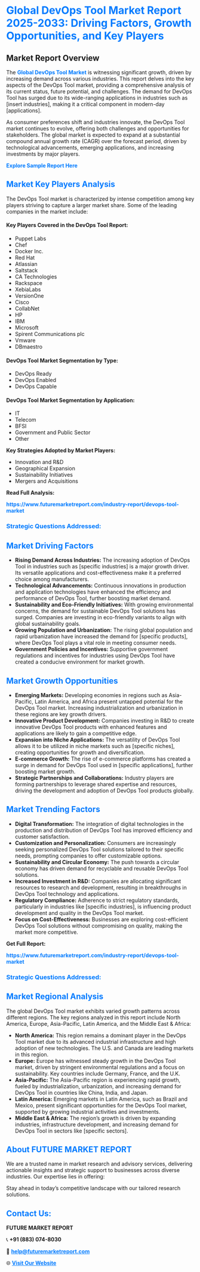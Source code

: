 <h1 style="color: #007BFF;">Global DevOps Tool Market Report 2025-2033: Driving Factors, Growth Opportunities, and Key Players</h1>

<section id="overview">
<h2>Market Report Overview</h2>
<p>The <a href="https://www.futuremarketreport.com/industry-report/devops-tool-market" style="color: #007BFF; text-decoration: none;"><strong>Global DevOps Tool Market</strong></a> is witnessing significant growth, driven by increasing demand across various industries. This report delves into the key aspects of the DevOps Tool market, providing a comprehensive analysis of its current status, future potential, and challenges. The demand for DevOps Tool has surged due to its wide-ranging applications in industries such as [insert industries], making it a critical component in modern-day [applications].</p>
<p>As consumer preferences shift and industries innovate, the DevOps Tool market continues to evolve, offering both challenges and opportunities for stakeholders. The global market is expected to expand at a substantial compound annual growth rate (CAGR) over the forecast period, driven by technological advancements, emerging applications, and increasing investments by major players.</p>
</section>

<section id="overview">
<p><a href="https://www.futuremarketreport.com/request-sample/reportId=103756" style="color: #007BFF; text-decoration: none;"><strong>Explore Sample Report Here</strong></a></p>
</section>

<section id="key-players">
<h2 style="color: #007BFF;">Market Key Players Analysis</h2>
<p>The DevOps Tool market is characterized by intense competition among key players striving to capture a larger market share. Some of the leading companies in the market include:</p>
<h4>Key Players Covered in the DevOps Tool Report:</h4>
<ul><li>Puppet Labs</li><li>Chef</li><li>Docker Inc.</li><li>Red Hat</li><li>Atlassian</li><li>Saltstack</li><li>CA Technologies</li><li>Rackspace</li><li>XebiaLabs</li><li>VersionOne</li><li>Cisco</li><li>CollabNet</li><li>HP</li><li>IBM</li><li>Microsoft</li><li>Spirent Communications plc</li><li>Vmware</li><li>DBmaestro</li></ul>
<h4>DevOps Tool Market Segmentation by Type:</h4>
<ul><li>DevOps Ready</li><li>DevOps Enabled</li><li>DevOps Capable</li></ul>

<h4>DevOps Tool Market Segmentation by Application:</h4>
<ul><li>IT</li><li>Telecom</li><li>BFSI</li><li>Government and Public Sector</li><li>Other</li></ul>
<p><strong>Key Strategies Adopted by Market Players:</strong></p>
<ul>
<li>Innovation and R&D</li>
<li>Geographical Expansion</li>
<li>Sustainability Initiatives</li>
<li>Mergers and Acquisitions</li>
</ul>
</section>

<section>
<p><strong>Read Full Analysis: </strong></p><a href="https://www.futuremarketreport.com/industry-report/devops-tool-market" style="color: #007BFF; text-decoration: none;"><strong>https://www.futuremarketreport.com/industry-report/devops-tool-market</strong></a>
<h3 style="color: #007BFF;">Strategic Questions Addressed:</h3>
</section>

<section id="driving-factors">
<h2 style="color: #007BFF;">Market Driving Factors</h2>
<ul>
<li><strong>Rising Demand Across Industries:</strong> The increasing adoption of DevOps Tool in industries such as [specific industries] is a major growth driver. Its versatile applications and cost-effectiveness make it a preferred choice among manufacturers.</li>
<li><strong>Technological Advancements:</strong> Continuous innovations in production and application technologies have enhanced the efficiency and performance of DevOps Tool, further boosting market demand.</li>
<li><strong>Sustainability and Eco-Friendly Initiatives:</strong> With growing environmental concerns, the demand for sustainable DevOps Tool solutions has surged. Companies are investing in eco-friendly variants to align with global sustainability goals.</li>
<li><strong>Growing Population and Urbanization:</strong> The rising global population and rapid urbanization have increased the demand for [specific products], where DevOps Tool plays a vital role in meeting consumer needs.</li>
<li><strong>Government Policies and Incentives:</strong> Supportive government regulations and incentives for industries using DevOps Tool have created a conducive environment for market growth.</li>
</ul>
</section>

<section id="growth-opportunities">
<h2 style="color: #007BFF;">Market Growth Opportunities</h2>
<ul>
<li><strong>Emerging Markets:</strong> Developing economies in regions such as Asia-Pacific, Latin America, and Africa present untapped potential for the DevOps Tool market. Increasing industrialization and urbanization in these regions are key growth drivers.</li>
<li><strong>Innovative Product Development:</strong> Companies investing in R&D to create innovative DevOps Tool products with enhanced features and applications are likely to gain a competitive edge.</li>
<li><strong>Expansion into Niche Applications:</strong> The versatility of DevOps Tool allows it to be utilized in niche markets such as [specific niches], creating opportunities for growth and diversification.</li>
<li><strong>E-commerce Growth:</strong> The rise of e-commerce platforms has created a surge in demand for DevOps Tool used in [specific applications], further boosting market growth.</li>
<li><strong>Strategic Partnerships and Collaborations:</strong> Industry players are forming partnerships to leverage shared expertise and resources, driving the development and adoption of DevOps Tool products globally.</li>
</ul>
</section>

<section id="trending-factors">
<h2 style="color: #007BFF;">Market Trending Factors</h2>
<ul>
<li><strong>Digital Transformation:</strong> The integration of digital technologies in the production and distribution of DevOps Tool has improved efficiency and customer satisfaction.</li>
<li><strong>Customization and Personalization:</strong> Consumers are increasingly seeking personalized DevOps Tool solutions tailored to their specific needs, prompting companies to offer customizable options.</li>
<li><strong>Sustainability and Circular Economy:</strong> The push towards a circular economy has driven demand for recyclable and reusable DevOps Tool solutions.</li>
<li><strong>Increased Investment in R&D:</strong> Companies are allocating significant resources to research and development, resulting in breakthroughs in DevOps Tool technology and applications.</li>
<li><strong>Regulatory Compliance:</strong> Adherence to strict regulatory standards, particularly in industries like [specific industries], is influencing product development and quality in the DevOps Tool market.</li>
<li><strong>Focus on Cost-Effectiveness:</strong> Businesses are exploring cost-efficient DevOps Tool solutions without compromising on quality, making the market more competitive.</li>
</ul>
</section>

<section>
<p><strong>Get Full Report: </strong></p><a href="https://www.futuremarketreport.com/industry-report/devops-tool-market" style="color: #007BFF; text-decoration: none;"><strong>https://www.futuremarketreport.com/industry-report/devops-tool-market</strong></a>
<h3 style="color: #007BFF;">Strategic Questions Addressed:</h3>
</section>


<section id="regional-analysis">
<h2 style="color: #007BFF;">Market Regional Analysis</h2>
<p>The global DevOps Tool market exhibits varied growth patterns across different regions. The key regions analyzed in this report include North America, Europe, Asia-Pacific, Latin America, and the Middle East & Africa:</p>
<ul>
<li><strong>North America:</strong> This region remains a dominant player in the DevOps Tool market due to its advanced industrial infrastructure and high adoption of new technologies. The U.S. and Canada are leading markets in this region.</li>
<li><strong>Europe:</strong> Europe has witnessed steady growth in the DevOps Tool market, driven by stringent environmental regulations and a focus on sustainability. Key countries include Germany, France, and the U.K.</li>
<li><strong>Asia-Pacific:</strong> The Asia-Pacific region is experiencing rapid growth, fueled by industrialization, urbanization, and increasing demand for DevOps Tool in countries like China, India, and Japan.</li>
<li><strong>Latin America:</strong> Emerging markets in Latin America, such as Brazil and Mexico, present significant opportunities for the DevOps Tool market, supported by growing industrial activities and investments.</li>
<li><strong>Middle East & Africa:</strong> The region’s growth is driven by expanding industries, infrastructure development, and increasing demand for DevOps Tool in sectors like [specific sectors].</li>
</ul>
</section>

<footer>
<h2 style="color: #007BFF;">About FUTURE MARKET REPORT</h2>
<p>We are a trusted name in market research and advisory services, delivering actionable insights and strategic support to businesses across diverse industries. Our expertise lies in offering:</p>

<p>Stay ahead in today’s competitive landscape with our tailored research solutions.</p>

<h2 style="color: #007BFF;">Contact Us:</h2>
<p><strong>FUTURE MARKET REPORT</strong></p>
<p>📞 <strong>+91 (883) 074-8030</strong></p>
<p>📧 <strong><a href="mailto:help@futuremarketreport.com" style="color: #007BFF;">help@futuremarketreport.com</a></strong></p>
<p>🌐 <strong><a href="https://www.futuremarketreport.com/" style="color: #007BFF;">Visit Our Website</a></strong></p>
</footer>
